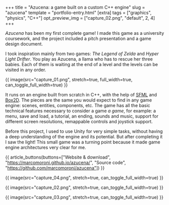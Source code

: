 +++
title = "Azucena: a game built on a custom C++ engine"
slug = "azucena"
template = "portfolio-entry.html"
[extra]
tags = ["graphics", "physics", "C++"]
opt_preview_img = ["capture_02.png", "default", 2, 4]
+++

*Azucena* has been my first complete game! I made this game as a university coursework, and the project included a pitch presentation and a game design document.

I took inspiration mainly from two games: *The Legend of Zelda* and *Hyper Light Drifter*. You play as Azucena, a llama who has to rescue her three babies. Each of them is waiting at the end of a level and the levels can be visited in any order.

{{ image(src="capture_01.png", stretch=true, full_width=true, can_toggle_full_width=true) }}

It runs on an engine built from scratch in C++, with the help of [SFML](https://www.sfml-dev.org/) and [Box2D](https://github.com/erincatto/Box2D). The pieces are the same you would expect to find in any game engine: scenes, entities, components, etc. The game has all the basic technical features necessary to consider a game *a game*, for example: a menu, save and load, a tutorial, an ending, sounds and music, support for different screen resolutions, remappable controls and joystick support.

Before this project, I used to use Unity for very simple tasks, without having a deep understanding of the engine and its potential. But after completing it I saw the light! This small game was a turning point because it made game engine architectures very clear for me.

{{ article_buttons(buttons=["Website & download", "https://marcomoroni.github.io/azucena/", "Source code", "https://github.com/marcomoroni/azucena"]) }}

{{ image(src="capture_04.png", stretch=true, can_toggle_full_width=true) }}

{{ image(src="capture_02.png", stretch=true, can_toggle_full_width=true) }}

{{ image(src="capture_03.png", stretch=true, can_toggle_full_width=true) }}